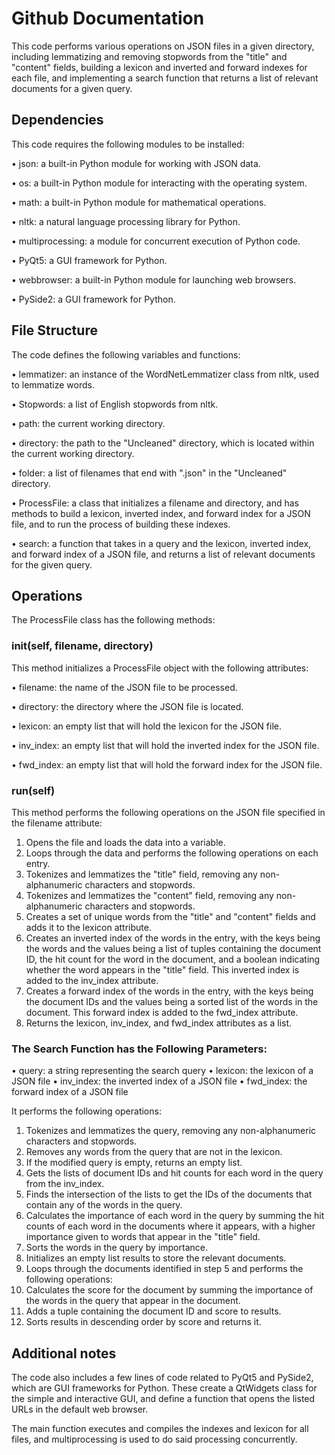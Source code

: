 # Github Documentation

This code performs various operations on JSON files in a given directory, including lemmatizing and removing stopwords from the "title" and "content" fields, building a lexicon and inverted and forward indexes for each file, and implementing a search function that returns a list of relevant documents for a given query. 

## Dependencies

This code requires the following modules to be installed:

•	json: a built-in Python module for working with JSON data.

•	os: a built-in Python module for interacting with the operating system.

•	math: a built-in Python module for mathematical operations.

•	nltk: a natural language processing library for Python.

•	multiprocessing: a module for concurrent execution of Python code.

•	PyQt5: a GUI framework for Python.

•	webbrowser: a built-in Python module for launching web browsers.

•	PySide2: a GUI framework for Python.

## File Structure

The code defines the following variables and functions:

•	lemmatizer: an instance of the WordNetLemmatizer class from nltk, used to lemmatize words.

•	Stopwords: a list of English stopwords from nltk.

•	path: the current working directory.

•	directory: the path to the "Uncleaned" directory, which is located within the current working directory.

•	folder: a list of filenames that end with ".json" in the "Uncleaned" directory.

•	ProcessFile: a class that initializes a filename and directory, and has methods to build a lexicon, inverted index, and forward index for a JSON file, and to run the process of building these indexes.

•	search: a function that takes in a query and the lexicon, inverted index, and forward index of a JSON file, and returns a list of relevant documents for the given query.

## Operations

The ProcessFile class has the following methods:

### __init__(self, filename, directory)

This method initializes a ProcessFile object with the following attributes:

•	filename: the name of the JSON file to be processed.

•	directory: the directory where the JSON file is located.

•	lexicon: an empty list that will hold the lexicon for the JSON file.

•	inv_index: an empty list that will hold the inverted index for the JSON file.

•	fwd_index: an empty list that will hold the forward index for the JSON file.

### run(self)

This method performs the following operations on the JSON file specified in the filename attribute:

1.	Opens the file and loads the data into a variable.
2.	Loops through the data and performs the following operations on each entry.
3.	Tokenizes and lemmatizes the "title" field, removing any non-alphanumeric characters and stopwords.
4.	Tokenizes and lemmatizes the "content" field, removing any non-alphanumeric characters and stopwords.
5.	Creates a set of unique words from the "title" and "content" fields and adds it to the lexicon attribute.
6.	Creates an inverted index of the words in the entry, with the keys being the words and the values being a list of tuples containing the document ID, the hit count for the word in the document, and a boolean indicating whether the word appears in the "title" field. This inverted index is added to the inv_index attribute.
7.	Creates a forward index of the words in the entry, with the keys being the document IDs and the values being a sorted list of the words in the document. This forward index is added to the fwd_index attribute.
8. Returns the lexicon, inv_index, and fwd_index attributes as a list.

### The Search Function has the Following Parameters:

•	query: a string representing the search query
•	lexicon: the lexicon of a JSON file
•	inv_index: the inverted index of a JSON file
•	fwd_index: the forward index of a JSON file

It performs the following operations:

1.	Tokenizes and lemmatizes the query, removing any non-alphanumeric characters and stopwords.
2.	Removes any words from the query that are not in the lexicon.
3.	If the modified query is empty, returns an empty list.
4.	Gets the lists of document IDs and hit counts for each word in the query from the inv_index.
5.	Finds the intersection of the lists to get the IDs of the documents that contain any of the words in the query.
6.	Calculates the importance of each word in the query by summing the hit counts of each word in the documents where it appears, with a higher importance given to words that appear in the "title" field.
7.	Sorts the words in the query by importance.
8.	Initializes an empty list results to store the relevant documents.
9.	Loops through the documents identified in step 5 and performs the following operations:
10.	Calculates the score for the document by summing the importance of the words in the query that appear in the document.
11.	Adds a tuple containing the document ID and score to results.
12.	Sorts results in descending order by score and returns it.

## Additional notes

The code also includes a few lines of code related to PyQt5 and PySide2, which are GUI frameworks for Python. These create a QtWidgets class for the simple and interactive GUI, and define a function that opens the listed URLs in the default web browser. 

The main function executes and compiles the indexes and lexicon for all files, and multiprocessing is used to do said processing concurrently.

